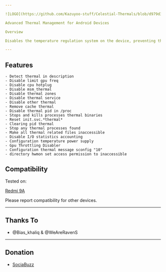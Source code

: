 ```yaml
---

![LOGO](https://github.com/Kazuyoo-stuff/Celestial-Thermals/blob/d979d3c611efced8568897111801cd470506b127/logo.jpg)

Advanced Thermal Management for Android Devices

Overview

Disables the temperature regulation system on the device, preventing the device from reducing performance due to overheating.

---
```


## Features

```
- Detect thermal in description
- Disable limit gpu freq
- Disable cpu hotplug
- Disable msm_thermal
- Disable thermal zones
- Disable thermal service
- Disable other thermal
- Remove cache thermal
- Disable thermal pid in /proc
- Stops and kills processes thermal binaries
- Reset init.svc.*thermal*
- Clearing pid thermal
- Stop any thermal processes found
- Make all thermal related files inaccessible
- Disable I/O statistics accounting
- Configuration temperature power supply
- Gpu Throttling Disabler
- Configuration thermal message sconfig "10"
- directory hwmon set access permission to inaccessible
```

## Compatibility

Tested on:

[Redmi 9A](https://m.gsmarena.com/xiaomi_redmi_9a-10279.php)


Please report compatibility for other devices.

---

## Thanks To

- @Bias_khaliq & @WeAreRavenS

---

## Donation

- [SociaBuzz](https://sociabuzz.com/dikyganteng_/tribe)
